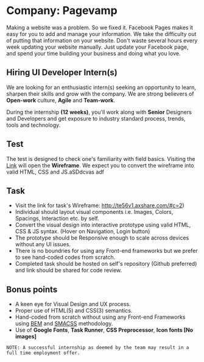 # Company: Pagevamp

Making a website was a problem. So we fixed it. Facebook Pages makes it easy for you to add and manage your information. We take the difficulty out of putting that information on your website. Don't waste several hours every week updating your website manually. Just update your Facebook page, and spend your time building your business and doing what you love.


## Hiring **UI Developer** Intern(s)

We are looking for an enthusiastic intern(s) seeking an opportunity to learn, sharpen their skills and grow with the company. We are strong believers of **Open-work** culture, **Agile** and **Team-work**.

During the internship **(12 weeks)**, you'll work along with **Senior** Designers and Developers and get exposure to industry standard process, trends, tools and technology. 


## Test
The test is designed to check one's familiarity with field basics. Visiting the [Link](http://te56v1.axshare.com/#c=2) will open the **Wireframe**. We expect you to convert the wireframe into valid HTML, CSS and JS.aSDdcvas adf


## Task

 * Visit the link for task's Wireframe: http://te56v1.axshare.com/#c=2)
 * Individual should layout visual components i.e. Images, Colors, Spacings, Interaction etc. by self.
 * Convert the visual design into interactive prototype using valid HTML, CSS & JS syntax. (Hover on Navigation, Login button)
 * The prototype should be Responsive enough to scale across devices without any UI issues.
 * There is no boundries for using any Front-end frameworks but we prefer to see hand-coded codes from scratch.
 * Completed task should be hosted on self's repository (Github preferred) and link should be shared for code review.


## Bonus points

 * A keen eye for Visual Design and UX process.
 * Proper use of HTML(5) and CSS(3) semantics.
 * Hand-coded from scratch without using any Front-end Frameworks using [BEM](http://getbem.com/) and [SMACSS](https://smacss.com/) methodology.
 * Use of **Google Fonts**, **Task Runner**, **CSS Preprocessor**, **Icon fonts [No images]**

```
NOTE: A successful internship as deemed by the team may result in a full time employment offer.
```

